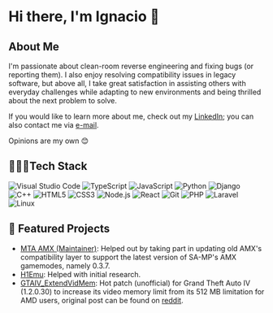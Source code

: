 # Hi there, I'm Ignacio 👋

## About Me
I'm passionate about clean-room reverse engineering and fixing bugs (or reporting them). I also enjoy resolving compatibility issues in legacy software, but above all, I take great satisfaction in assisting others with everyday challenges while adapting to new environments and being thrilled about the next problem to solve.

If you would like to learn more about me, check out my [LinkedIn](https://linkedin.com/in/colistro123); you can also contact me via [e-mail](mailto:colistro123@aol.com). 

Opinions are my own 😊

## 👨🏻‍💻Tech Stack
![Visual Studio Code](https://img.shields.io/badge/Visual%20Studio%20Code-0078d7.svg?style=flat-square&logo=visual-studio-code&logoColor=white)
![TypeScript](https://img.shields.io/badge/TypeScript-%23007ACC.svg?style=flat-square&logo=typescript&logoColor=white)
![JavaScript](https://img.shields.io/badge/-JavaScript-F7DF1E?style=flat-square&logo=javascript&logoColor=black)
![Python](https://img.shields.io/badge/-Python-3776AB?style=flat-square&logo=python&logoColor=white)
![Django](https://img.shields.io/badge/django-%23092E20.svg?style=flat-square&logo=django&logoColor=white)
![C++](https://img.shields.io/badge/-C++-00599C?style=flat-square&logo=c%2B%2B&logoColor=white)
![HTML5](https://img.shields.io/badge/-HTML5-E34F26?style=flat-square&logo=html5&logoColor=white)
![CSS3](https://img.shields.io/badge/-CSS3-1572B6?style=flat-square&logo=css3&logoColor=white)
![Node.js](https://img.shields.io/badge/-Node.js-339933?style=flat-square&logo=node.js&logoColor=white)
![React](https://img.shields.io/badge/-React-61DAFB?style=flat-square&logo=react&logoColor=black)
![Git](https://img.shields.io/badge/-Git-F05032?style=flat-square&logo=git&logoColor=white)
![PHP](https://img.shields.io/badge/PHP-%23777BB4.svg?style=flat-square&logo=php&logoColor=white)
![Laravel](https://img.shields.io/badge/Laravel-%23FF2D20.svg?style=flat-square&logo=laravel&logoColor=white)
![Linux](https://img.shields.io/badge/Linux-FCC624?style=flat-square&logo=linux&logoColor=black)

## 🌟 Featured Projects
- [MTA AMX (Maintainer)](https://github.com/multitheftauto/amx/commits?author=colistro123): Helped out by taking part in updating old AMX's compatibility layer to support the latest version of SA-MP's AMX gamemodes, namely 0.3.7.
- [H1Emu](https://github.com/H1emu/h1z1-server): Helped with initial research.
- [GTAIV_ExtendVidMem](https://github.com/colistro123/GTAIV_ExtendVidMem): Hot patch (unofficial) for Grand Theft Auto IV (1.2.0.30) to increase its video memory limit from its 512 MB limitation for AMD users, original post can be found on [reddit](https://www.reddit.com/r/pcgaming/comments/fmppho/gta_iv_unofficial_patch_for_the_512_mb_limit_in/).
